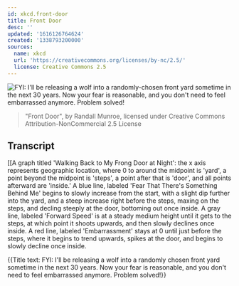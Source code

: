 ```yaml
---
id: xkcd.front-door
title: Front Door
desc: ''
updated: '1616126764624'
created: '1338793200000'
sources:
  name: xkcd
  url: 'https://creativecommons.org/licenses/by-nc/2.5/'
  license: Creative Commons 2.5
---
```

![FYI: I'll be releasing a wolf into a randomly-chosen front yard sometime in the next 30 years. Now your fear is reasonable, and you don't need to feel embarrassed anymore. Problem solved!](https://imgs.xkcd.com/comics/front_door.png)
> "Front Door", by Randall Munroe, licensed under Creative Commons Attribution-NonCommercial 2.5 License

## Transcript
[[A graph titled 'Walking Back to My Frong Door at Night': the x axis represents geographic location, where 0 to around the midpoint is 'yard', a point beyond the midpoint is 'steps', a point after that is 'door', and all points afterward are 'inside.' 
A blue line, labeled 'Fear That There's Something Behind Me' begins to slowly increase from the start, with a slight dip further into the yard, and a steep increase right before the steps, maxing on the steps, and decling steeply at the door, bottoming out once inside.
A gray line, labeled 'Forward Speed' is at a steady medium height until it gets to the steps, at which point it shoots upwards, and then slowly declines once inside. 
A red line, labeled 'Embarrassment' stays at 0 until just before the steps, where it begins to trend upwards, spikes at the door, and begins to slowly decline once inside.

{{Title text: FYI: I'll be releasing a wolf into a randomly chosen front yard sometime in the next 30 years. Now your fear is reasonable, and you don't need to feel embarrassed anymore. Problem solved!}}
